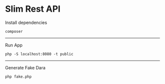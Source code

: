 # Slim Rest API 
Install dependencies
```
composer
```

<hr/>

Run App
```
php -S localhost:8080 -t public
```

<hr/>

Generate Fake Dara
```
php fake.php
```